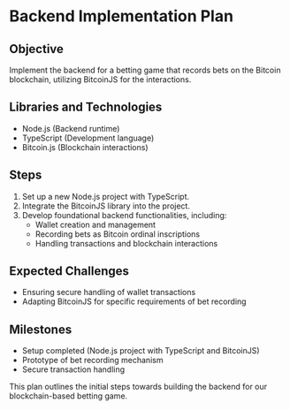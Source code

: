# Backend Implementation Plan

## Objective
Implement the backend for a betting game that records bets on the Bitcoin blockchain, utilizing BitcoinJS for the interactions.

## Libraries and Technologies
- Node.js (Backend runtime)
- TypeScript (Development language)
- Bitcoin.js (Blockchain interactions)

## Steps
1. Set up a new Node.js project with TypeScript.
2. Integrate the BitcoinJS library into the project.
3. Develop foundational backend functionalities, including:
   - Wallet creation and management
   - Recording bets as Bitcoin ordinal inscriptions
   - Handling transactions and blockchain interactions

## Expected Challenges
- Ensuring secure handling of wallet transactions
- Adapting BitcoinJS for specific requirements of bet recording

## Milestones
- Setup completed (Node.js project with TypeScript and BitcoinJS)
- Prototype of bet recording mechanism
- Secure transaction handling

This plan outlines the initial steps towards building the backend for our blockchain-based betting game.
